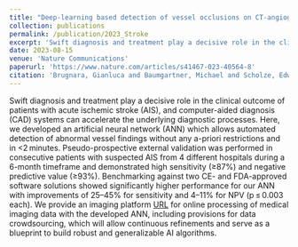 ```yaml
---
title: "Deep-learning based detection of vessel occlusions on CT-angiography in patients with suspected acute ischemic stroke"
collection: publications
permalink: /publication/2023_Stroke
excerpt: 'Swift diagnosis and treatment play a decisive role in the clinical outcome of patients with acute ischemic stroke (AIS), and computer-aided diagnosis (CAD) systems can accelerate the underlying diagnostic processes. Here, we developed an artificial neural network (ANN) which allows automated detection of abnormal vessel findings without any a-priori restrictions and in <2 minutes. Pseudo-prospective external validation was performed in consecutive patients with suspected AIS from 4 different hospitals during a 6-month timeframe and demonstrated high sensitivity (≥87%) and negative predictive value (≥93%). Benchmarking against two CE- and FDA-approved software solutions showed significantly higher performance for our ANN with improvements of 25–45% for sensitivity and 4–11% for NPV (p ≤ 0.003 each). We provide an imaging platform [URL](https://stroke.neuroAI-HD.org) for online processing of medical imaging data with the developed ANN, including provisions for data crowdsourcing, which will allow continuous refinements and serve as a blueprint to build robust and generalizable AI algorithms.'
date: 2023-08-15
venue: 'Nature Communications'
paperurl: 'https://www.nature.com/articles/s41467-023-40564-8'
citation: 'Brugnara, Gianluca and Baumgartner, Michael and Scholze, Edwin David, et al. "Deep-learning based detection of vessel occlusions on CT-angiography in patients with suspected acute ischemic stroke." Nature Communications 14.1 (2023): 4938.'
---
```


Swift diagnosis and treatment play a decisive role in the clinical outcome of patients with acute ischemic stroke (AIS), and computer-aided diagnosis (CAD) systems can accelerate the underlying diagnostic processes. Here, we developed an artificial neural network (ANN) which allows automated detection of abnormal vessel findings without any a-priori restrictions and in <2 minutes. Pseudo-prospective external validation was performed in consecutive patients with suspected AIS from 4 different hospitals during a 6-month timeframe and demonstrated high sensitivity (≥87%) and negative predictive value (≥93%). Benchmarking against two CE- and FDA-approved software solutions showed significantly higher performance for our ANN with improvements of 25–45% for sensitivity and 4–11% for NPV (p ≤ 0.003 each). We provide an imaging platform [URL](https://stroke.neuroAI-HD.org) for online processing of medical imaging data with the developed ANN, including provisions for data crowdsourcing, which will allow continuous refinements and serve as a blueprint to build robust and generalizable AI algorithms.
